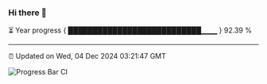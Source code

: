 ### Hi there 👋

⏳ Year progress { ███████████████████████████▁▁▁ } 92.39 %

---

⏰ Updated on Wed, 04 Dec 2024 03:21:47 GMT

![Progress Bar CI](https://github.com/IshwaranRudhara/GIT-ACTION/workflows/Progress%20Bar%20CI/badge.svg)
